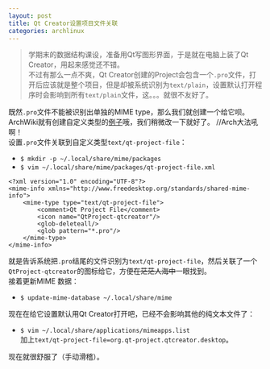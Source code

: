 ```yaml
---
layout: post
title: Qt Creator设置项目文件关联
categories: archlinux
---
```


> 学期末的数据结构课设，准备用Qt写图形界面，于是就在电脑上装了Qt Creator，用起来感觉还不错。  
> 不过有那么一点不爽，Qt Creator创建的Project会包含一个`.pro`文件，打开后应该就是整个项目，但是却被系统识别为`text/plain`，设置默认打开程序时会影响到所有`text/plain`文件，这。。。就很不友好了。  

<!-- more -->

既然`.pro`文件不能被识别出单独的MIME type，那么我们就创建一个给它呗。ArchWiki就有创建自定义类型的[例子](https://wiki.archlinux.org/index.php/Default_applications#New_MIME_types)哦，我们稍微改一下就好了。 //Arch大法吼啊！  
设置`.pro`文件关联到自定义类型`text/qt-project-file`：
* `$ mkdir -p ~/.local/share/mime/packages`  
* `$ vim ~/.local/share/mime/packages/qt-project-file.xml`  

```
<?xml version="1.0" encoding="UTF-8"?>
<mime-info xmlns="http://www.freedesktop.org/standards/shared-mime-info">
    <mime-type type="text/qt-project-file">
        <comment>Qt Project File</comment>
        <icon name="QtProject-qtcreator"/>
        <glob-deleteall/>
        <glob pattern="*.pro"/>
    </mime-type>
</mime-info>
```
就是告诉系统把`.pro`结尾的文件识别为`text/qt-project-file`，然后关联了一个`QtProject-qtcreator`的图标给它，方便~~在茫茫人海中~~一眼找到。  
接着更新MIME 数据：  
* `$ update-mime-database ~/.local/share/mime`  

现在在给它设置默认用Qt Creator打开吧，已经不会影响其他的纯文本文件了：  
* `$ vim ~/.local/share/applications/mimeapps.list`  
加上`text/qt-project-file=org.qt-project.qtcreator.desktop`。  

现在就很舒服了（手动滑稽）。
